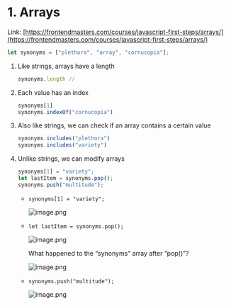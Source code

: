 # 1. Arrays

Link: [https://frontendmasters.com/courses/javascript-first-steps/arrays/](https://frontendmasters.com/courses/javascript-first-steps/arrays/)

```jsx
let synonyms = ["plethora", "array", "cornucopia"];
```

1. Like strings, arrays have a length
    
    ```jsx
    synonyms.length // 
    ```
    
2. Each value has an index
    
    ```jsx
    synonyms[1]
    synonyms.indexOf("cornucopia")
    ```
    
3. Also like strings, we can check if an array contains a certain value
    
    ```jsx
    synonyms.includes("plethora")
    synonyms.includes("variety")
    ```
    
4. Unlike strings, we can modify arrays
    
    ```jsx
    synonyms[1] = "variety";
    let lastItem = synonyms.pop();
    synonyms.push("multitude");
    ```
    
    - `synonyms[1] = "variety";`
        
        ![image.png](1%20Arrays%2017f3ca73cd2080c0a594fa1abd3451c4/image.png)
        
    - `let lastItem = synonyms.pop();`
        
        ![image.png](1%20Arrays%2017f3ca73cd2080c0a594fa1abd3451c4/image%201.png)
        
        What happened to the “synonyms” array after “pop()”?
        
        ![image.png](1%20Arrays%2017f3ca73cd2080c0a594fa1abd3451c4/image%202.png)
        
    - `synonyms.push("multitude");`
        
        ![image.png](1%20Arrays%2017f3ca73cd2080c0a594fa1abd3451c4/image%203.png)